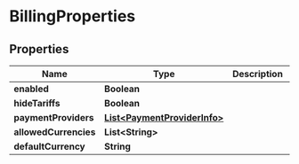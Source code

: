 # BillingProperties

## Properties
Name | Type | Description | Notes
------------ | ------------- | ------------- | -------------
**enabled** | **Boolean** |  |  [optional]
**hideTariffs** | **Boolean** |  |  [optional]
**paymentProviders** | [**List&lt;PaymentProviderInfo&gt;**](PaymentProviderInfo.md) |  |  [optional]
**allowedCurrencies** | **List&lt;String&gt;** |  |  [optional]
**defaultCurrency** | **String** |  |  [optional]
